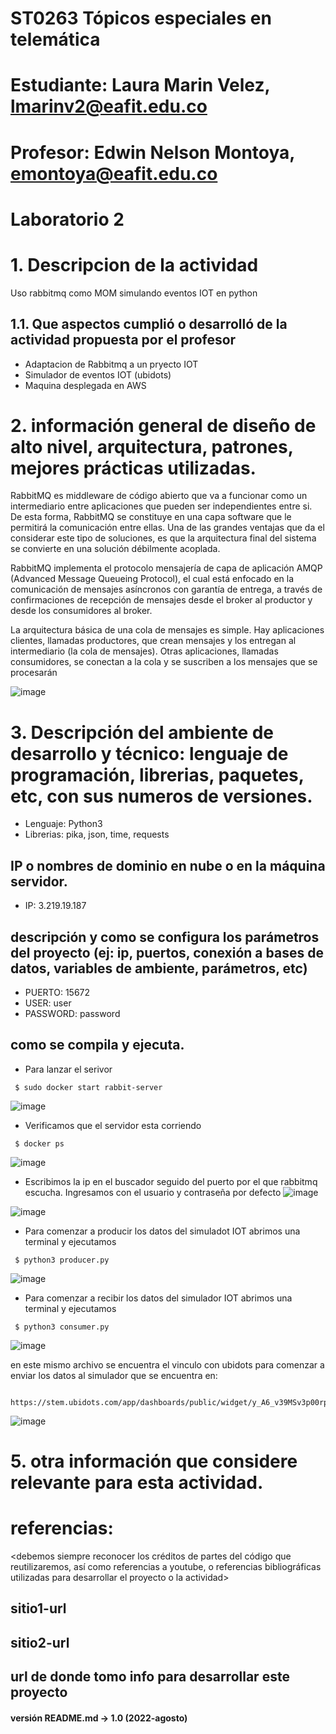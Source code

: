 # ST0263 Tópicos especiales en telemática
# Estudiante: Laura Marin Velez, lmarinv2@eafit.edu.co
# Profesor: Edwin Nelson Montoya, emontoya@eafit.edu.co
#
# Laboratorio 2
#
# 1. Descripcion de la actividad
Uso rabbitmq como MOM simulando eventos IOT en python 

## 1.1. Que aspectos cumplió o desarrolló de la actividad propuesta por el profesor
* Adaptacion de Rabbitmq a un pryecto IOT
* Simulador de eventos IOT (ubidots)
* Maquina desplegada en AWS

# 2. información general de diseño de alto nivel, arquitectura, patrones, mejores prácticas utilizadas.

RabbitMQ es middleware de código abierto que va a funcionar como un intermediario entre aplicaciones
que pueden ser independientes entre si. De esta forma, RabbitMQ se constituye en una capa software
que le permitirá la comunicación entre ellas. Una de las grandes ventajas que da el considerar este tipo
de soluciones, es que la arquitectura final del sistema se convierte en una solución débilmente acoplada.

RabbitMQ implementa el protocolo mensajería de capa de aplicación AMQP (Advanced Message Queueing Protocol), el cual está enfocado en la comunicación de mensajes asíncronos con garantía de entrega, a través de confirmaciones de recepción de mensajes desde el broker al productor y desde los consumidores al broker.

La arquitectura básica de una cola de mensajes es simple. Hay aplicaciones clientes, llamadas productores, que crean mensajes y los entregan al intermediario (la cola de mensajes). Otras aplicaciones, llamadas consumidores, se conectan a la cola y se suscriben a los mensajes que se procesarán

![image](https://user-images.githubusercontent.com/53051440/188488507-277de476-11e2-4738-9e2a-91fb3fcab3b4.png)



# 3. Descripción del ambiente de desarrollo y técnico: lenguaje de programación, librerias, paquetes, etc, con sus numeros de versiones.

- Lenguaje: Python3
- Librerias: pika, json, time, requests

## IP o nombres de dominio en nube o en la máquina servidor.

-  IP: 3.219.19.187


## descripción y como se configura los parámetros del proyecto (ej: ip, puertos, conexión a bases de datos, variables de ambiente, parámetros, etc)
   -  PUERTO: 15672
   -  USER: user
   -  PASSWORD: password

## como se compila y ejecuta.
   - Para lanzar el serivor
   ``` 
    $ sudo docker start rabbit-server
   ```
   ![image](https://user-images.githubusercontent.com/53051440/188488945-b7c518e4-a298-4633-ad49-32ede344841e.png)
   - Verificamos que el servidor esta corriendo
   ``` 
    $ docker ps
   ```
   ![image](https://user-images.githubusercontent.com/53051440/188489063-fa00a476-533b-4113-ace4-55d6d3aed6fe.png)
   
   - Escribimos la ip en el buscador seguido del puerto por el que rabbitmq escucha. Ingresamos con el usuario y contraseña por defecto 
   ![image](https://user-images.githubusercontent.com/53051440/188489708-026a7e4e-f82b-4b12-a6f9-e83220290241.png)
   
   ![image](https://user-images.githubusercontent.com/53051440/188489792-35607d57-08db-4a80-bcd9-0315519d16e4.png)
   
   - Para comenzar a producir los datos del simuladot IOT abrimos una terminal y ejecutamos
   
   ``` 
    $ python3 producer.py
   ```
   ![image](https://user-images.githubusercontent.com/53051440/188490640-d1790027-9250-4831-9bf8-09090aa31e12.png)

   - Para comenzar a recibir los datos del simulador IOT abrimos una terminal y ejecutamos 
   
   ``` 
    $ python3 consumer.py
   ```
   ![image](https://user-images.githubusercontent.com/53051440/188490820-e6cd693f-a1dc-4b37-b975-2875f38e632b.png)

   
   en este mismo archivo se encuentra el vinculo con ubidots para comenzar a enviar los datos al simulador que se encuentra en:
   
   ```
      https://stem.ubidots.com/app/dashboards/public/widget/y_A6_v39MSv3p00rpoQe0b0UIBFaLye53YKdWyaYI2o
   ```
![image](https://user-images.githubusercontent.com/53051440/188490985-f384b628-039b-4647-9596-07f7e31fa15e.png)



# 5. otra información que considere relevante para esta actividad.

# referencias:
<debemos siempre reconocer los créditos de partes del código que reutilizaremos, así como referencias a youtube, o referencias bibliográficas utilizadas para desarrollar el proyecto o la actividad>
## sitio1-url 
## sitio2-url
## url de donde tomo info para desarrollar este proyecto

#### versión README.md -> 1.0 (2022-agosto)

